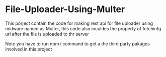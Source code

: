 # File-Uploader-Using-Multer
This porject contain the code for making rest api for file uploader using midware named as Multer, this code also inculdes the property of fetchinfg url after the file is uploaded to thr server

Note
you have to run npm i command to get a the third party pakages involved in this project
